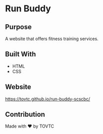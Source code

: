 # Run Buddy

## Purpose
A website that offers fitness training services.

## Built With
* HTML
* CSS

## Website
https://tovtc.github.io/run-buddy-scscbc/

## Contribution
Made with ❤️ by TOVTC
